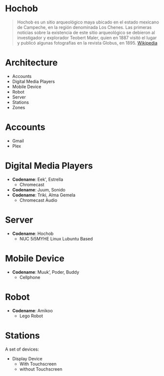# Hochob

> Hochob es un sitio arqueológico maya ubicado en el estado mexicano de Campeche, en la región denominada Los Chenes. Las primeras noticias sobre la existencia de este sitio arqueológico se debieron al investigador y explorador Teobert Maler, quien en 1887 visitó el lugar y publicó algunas fotografías en la revista Globus, en 1895. [Wikipedia](https://es.wikipedia.org/wiki/Hochob)

# Architecture

- Accounts
- Digital Media Players
- Mobile Device
- Robot
- Server
- Stations
- Zones

# Accounts

- Gmail
- Plex

# Digital Media Players

- __Codename__: Eek', Estrella
  - Chromecast
- __Codename__: Juum, Sonido
- __Codename__: Triki, Alma Gemela
  - Chromecast Audio

# Server

- __Codename__: Hochob
  - NUC 5i5MYHE Linux Lubuntu Based

# Mobile Device

- __Codename__: Muuk’, Poder, Buddy
  - Cellphone  

# Robot

- __Codename__: Amikoo
  - Lego Robot

# Stations

A set of devices:

- Display Device
  - With Touchscreen
  - without Touchscreen
